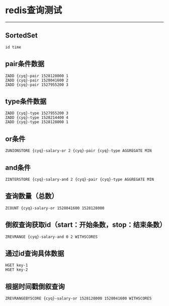 ﻿# redis查询测试

---
## SortedSet
```
id time
```

## pair条件数据
```
ZADD {cyq}-pair 1528128000 1
ZADD {cyq}-pair 1528041600 2
ZADD {cyq}-pair 1527955200 3
```

## type条件数据
```
ZADD {cyq}-type 1527955200 3
ZADD {cyq}-type 1528214400 4
ZADD {cyq}-type 1528128000 1
```

## or条件
```
ZUNIONSTORE {cyq}-salary-or 2 {cyq}-pair {cyq}-type AGGREGATE MIN
```

## and条件
```
ZINTERSTORE {cyq}-salary-and 2 {cyq}-pair {cyq}-type AGGREGATE MIN
```

## 查询数量（总数）
```
ZCOUNT {cyq}-salary-or 1528041600 1528128000 
```

## 倒叙查询获取id（start：开始条数，stop：结束条数）
```
ZREVRANGE {cyq}-salary-and 0 2 WITHSCORES
```

## 通过id查询具体数据
```
HGET key-1
HGET key-2
```

## 根据时间戳倒叙查询
```
ZREVRANGEBYSCORE {cyq}-salary-or 1528128000 1528041600 WITHSCORES
```



